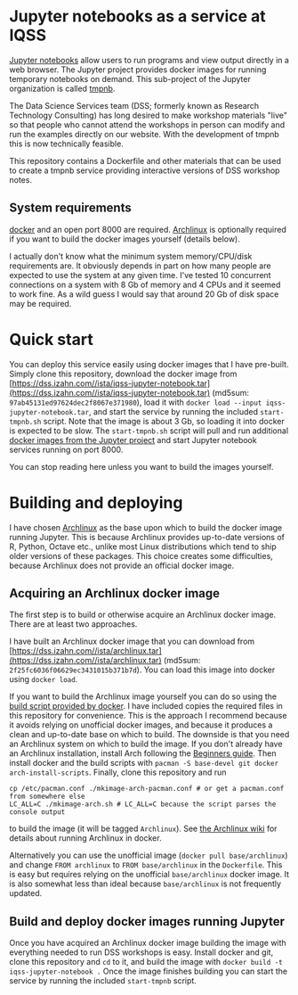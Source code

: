 Jupyter notebooks as a service at IQSS
======================================

[Jupyter notebooks](http://jupyter.org/) allow users to run programs and view output directly in a web browser. The Jupyter project provides docker images for running temporary notebooks on demand. This sub-project of the Jupyter organization is called [tmpnb](https://github.com/jupyter/tmpnb). 

 The Data Science Services team (DSS; formerly known as Research Technology Consulting) has long desired to make workshop materials "live" so that people who cannot attend the workshops in person can modify and run the examples directly on our website. With the development of tmpnb this is now technically feasible.
 
 This repository contains a Dockerfile and other materials that can be used to create a tmpnb service providing interactive versions of DSS workshop notes.


System requirements
-------------------
[docker](http://docker.com) and an open port 8000 are required. [Archlinux](http://archlinux.org) is optionally required if you want to build the docker images yourself (details below).

I actually don't know what the minimum system memory/CPU/disk requirements are. It obviously depends in part on how many people are expected to use the system at any given time. I've tested 10 concurrent connections on a system with 8 Gb of memory and 4 CPUs and it seemed to work fine. As a wild guess I would say that around 20 Gb of disk space may be required.

Quick start
==========

You can deploy this service easily using docker images that I have pre-built. Simply clone this repository, download the docker image from [https://dss.izahn.com//ista/iqss-jupyter-notebook.tar](https://dss.izahn.com//ista/iqss-jupyter-notebook.tar) (md5sum: `97ab45131ed97624dec2f8067e371980`), load it with `docker load --input iqss-jupyter-notebook.tar`, and start the service by running the included `start-tmpnb.sh` script. Note that the image is about 3 Gb, so loading it into docker is expected to be slow. The `start-tmpnb.sh` script will pull and run additional [docker images from the Jupyter project](https://github.com/jupyter/docker-stacks) and start Jupyter notebook services running on port 8000.

You can stop reading here unless you want to build the images yourself.

Building and deploying
======================

I have chosen [Archlinux](http://www.archlinux.org) as the base upon which to build the docker image running Jupyter. This is because Archlinux provides up-to-date versions of R, Python, Octave etc., unlike most Linux distributions which tend to ship older versions of these packages. This choice creates some difficulties, because Archlinux does not provide an official docker image. 

Acquiring an Archlinux docker image
-----------------------------------
The first step is to build or otherwise acquire an Archlinux docker image. There are at least two approaches. 

I have built an Archlinux docker image that you can download from [https://dss.izahn.com//ista/archlinux.tar](https://dss.izahn.com//ista/archlinux.tar) (md5sum: `2f25fc6036f06629ec3431015b371b7d`).  You can load this image into docker using `docker load`.

If you want to build the Archlinux image yourself you can do so using the [build script provided by docker](https://github.com/docker/docker/tree/master/contrib). I have included copies the required files in this repository for convenience. This is the approach I recommend because it avoids relying on unofficial docker images, and because it produces a clean and up-to-date base on which to build. The downside is that you need an Archlinux system on which to build the image. If you don't already have an Archlinux installation, install Arch following the [Beginners guide](https://wiki.archlinux.org/index.php/Beginners%27_guide). Then install docker and the build scripts with `pacman -S base-devel git docker arch-install-scripts`. Finally, clone this repository and run 
```
cp /etc/pacman.conf ./mkimage-arch-pacman.conf # or get a pacman.conf from somewhere else 
LC_ALL=C ./mkimage-arch.sh # LC_ALL=C because the script parses the console output
```
to build the image (it will be tagged `Archlinux`). See [the Archlinux wiki](https://wiki.archlinux.org/index.php/Docker#Build_Image) for details about running Archlinux in docker.


Alternatively you can use the unofficial image (`docker pull base/archlinux`) and change `FROM archlinux` to `FROM base/archlinux` in the `Dockerfile`. This is easy but requires relying on the unofficial `base/archlinux` docker image. It is also somewhat less than ideal because `base/archlinux` is not frequently updated.

Build and deploy docker images running Jupyter
----------------------------------------------

Once you have acquired an Archlinux docker image building the image with everything needed to run DSS workshops is easy. Install docker and git, clone this repository and `cd` to it, and build the image with `docker build -t iqss-jupyter-notebook .` Once the image finishes building you can start the service by running the included `start-tmpnb` script.

